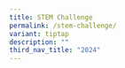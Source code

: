 ```yaml
---
title: STEM Challenge
permalink: /stem-challenge/
variant: tiptap
description: ""
third_nav_title: "2024"
---
```

